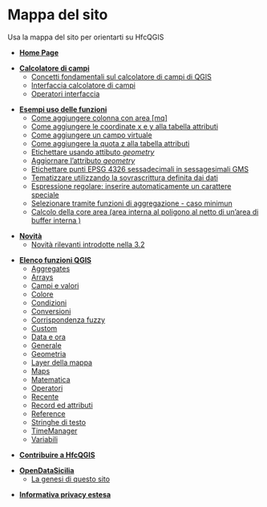  # Mappa del sito
 Usa la mappa del sito per orientarti su HfcQGIS
 
 
 <ul>
    <li><a href="http://hfcqgis.opendatasicilia.it/it/latest/"><strong>Home Page</strong></a></li>
  </ul>
  <ul>
    <li><a href="http://hfcqgis.opendatasicilia.it/it/latest/calcolatore_campi/index.html"><strong>Calcolatore di campi</strong></a>
      <ul>
        <li><a href="http://hfcqgis.opendatasicilia.it/it/latest/calcolatore_campi/concetti.html">Concetti fondamentali sul calcolatore di campi di QGIS</a></li>
        <li><a href="http://hfcqgis.opendatasicilia.it/it/latest/calcolatore_campi/interfaccia.html">Interfaccia calcolatore di campi</a></li>
        <li><a href="http://hfcqgis.opendatasicilia.it/it/latest/calcolatore_campi/operatori.html">Operatori interfaccia</a></li>
      </ul>
    </li>
  </ul>
  <ul>
    <li><a href="http://hfcqgis.opendatasicilia.it/it/latest/esempi/index.html"><strong>Esempi uso delle funzioni</strong></a>
      <ul>
        <li><a href="http://hfcqgis.opendatasicilia.it/it/latest/esempi/add_col_area.html">Come aggiungere colonna con area [mq]</a></li>
        <li><a href="http://hfcqgis.opendatasicilia.it/it/latest/esempi/add_coord_xy.html">Come aggiungere le coordinate x e y alla tabella attributi</a></li>
        <li><a href="http://hfcqgis.opendatasicilia.it/it/latest/esempi/add_campo_virtuale.html">Come aggiungere un campo virtuale</a></li>
        <li><a href="http://hfcqgis.opendatasicilia.it/it/latest/esempi/add_col_z.html">Come aggiungere la quota z alla tabella attributi</a></li>
        <li><a href="http://hfcqgis.opendatasicilia.it/it/latest/esempi/etichette.html">Etichettare usando attibuto <em>geometry</em></a></li>
        <li><a href="http://hfcqgis.opendatasicilia.it/it/latest/esempi/agg_geom.html">Aggiornare l&rsquo;attributo <em>geometry</em></a></li>
        <li><a href="http://hfcqgis.opendatasicilia.it/it/latest/esempi/conversione.html">Etichettare punti EPSG 4326 sessadecimali in sessagesimali GMS</a></li>
        <li><a href="http://hfcqgis.opendatasicilia.it/it/latest/esempi/tematizzare.html">Tematizzare utilizzando la sovrascrittura definita dai dati </a></li>
        <li><a href="http://hfcqgis.opendatasicilia.it/it/latest/esempi/espressione_regolare.html">Espressione regolare: inserire automaticamente un carattere speciale</a></li>
        <li><a href="http://hfcqgis.opendatasicilia.it/it/latest/esempi/select_with_aggregate.html">Selezionare tramite funzioni di aggregazione - caso minimun</a></li>
        <li><a href="http://hfcqgis.opendatasicilia.it/it/latest/esempi/core_area.html">Calcolo della core area (area interna al poligono al netto di un&rsquo;area di buffer interna )</a></li>
      </ul>
    </li>
  </ul>
  <ul>
    <li><a href="http://hfcqgis.opendatasicilia.it/it/latest/release/index.html"><strong>Novità</strong></a>
      <ul>
        <li><a href="http://hfcqgis.opendatasicilia.it/it/latest/release/novita_3.2.html">Novità rilevanti introdotte nella 3.2</a></li>
      </ul>
    </li>
  </ul>
  <ul>
    <li><a href="http://hfcqgis.opendatasicilia.it/it/latest/gr_funzioni/index.html"><strong>Elenco funzioni QGIS</strong></a>
      <ul>
        <li><a href="http://hfcqgis.opendatasicilia.it/it/latest/gr_funzioni/aggregates/index.html">Aggregates</a></li>
        <li><a href="http://hfcqgis.opendatasicilia.it/it/latest/gr_funzioni/arrays/index.html">Arrays</a></li>
        <li><a href="http://hfcqgis.opendatasicilia.it/it/latest/gr_funzioni/campi_e_valori/index.html">Campi e valori</a></li>
        <li><a href="http://hfcqgis.opendatasicilia.it/it/latest/gr_funzioni/colore/index.html">Colore</a></li>
        <li><a href="http://hfcqgis.opendatasicilia.it/it/latest/gr_funzioni/condizioni/index.html">Condizioni</a></li>
        <li><a href="http://hfcqgis.opendatasicilia.it/it/latest/gr_funzioni/conversioni/index.html">Conversioni</a></li>
        <li><a href="http://hfcqgis.opendatasicilia.it/it/latest/gr_funzioni/corrispondenza_fuzzy/index.html">Corrispondenza fuzzy</a></li>
        <li><a href="http://hfcqgis.opendatasicilia.it/it/latest/gr_funzioni/custom/index.html">Custom</a></li>
        <li><a href="http://hfcqgis.opendatasicilia.it/it/latest/gr_funzioni/data_ora/index.html">Data e ora</a></li>
        <li><a href="http://hfcqgis.opendatasicilia.it/it/latest/gr_funzioni/generale/index.html">Generale</a></li>
        <li><a href="http://hfcqgis.opendatasicilia.it/it/latest/gr_funzioni/geometria/index.html">Geometria</a></li>
        <li><a href="http://hfcqgis.opendatasicilia.it/it/latest/gr_funzioni/layer_della_mappa/index.html">Layer della mappa</a></li>
        <li><a href="http://hfcqgis.opendatasicilia.it/it/latest/gr_funzioni/maps/index.html">Maps</a></li>
        <li><a href="http://hfcqgis.opendatasicilia.it/it/latest/gr_funzioni/matematica/index.html">Matematica</a></li>
        <li><a href="http://hfcqgis.opendatasicilia.it/it/latest/gr_funzioni/operatori/index.html">Operatori</a></li>
        <li><a href="http://hfcqgis.opendatasicilia.it/it/latest/gr_funzioni/recente/index.html">Recente</a></li>
        <li><a href="http://hfcqgis.opendatasicilia.it/it/latest/gr_funzioni/record_e_attributi/index.html">Record ed attributi</a></li>
        <li><a href="http://hfcqgis.opendatasicilia.it/it/latest/gr_funzioni/reference/index.html">Reference</a></li>
        <li><a href="http://hfcqgis.opendatasicilia.it/it/latest/gr_funzioni/stringhe_di_testo/index.html">Stringhe di testo</a></li>
        <li><a href="http://hfcqgis.opendatasicilia.it/it/latest/gr_funzioni/timemanager/index.html">TimeManager</a></li>
        <li><a href="http://hfcqgis.opendatasicilia.it/it/latest/gr_funzioni/variabili/index.html">Variabili</a></li>
      </ul>
    </li>
  </ul>
  <ul>
    <li><a href="http://hfcqgis.opendatasicilia.it/it/latest/contributing.html"><strong>Contribuire a HfcQGIS</strong></a>    </li>
  </ul>
  <ul>
    <li><a href="http://hfcqgis.opendatasicilia.it/it/latest/ods.html"><strong>OpenDataSicilia</strong></a>
      <ul>
        <li><a href="http://hfcqgis.opendatasicilia.it/it/latest/ods.html#la-genesi-di-questo-sito">La genesi di questo sito</a></li>
      </ul>
    </li>
  </ul>
  <ul>
    <li><a href="http://hfcqgis.opendatasicilia.it/it/latest/privacy.html"><strong>Informativa privacy estesa</strong></a>    </li>
  </ul>

